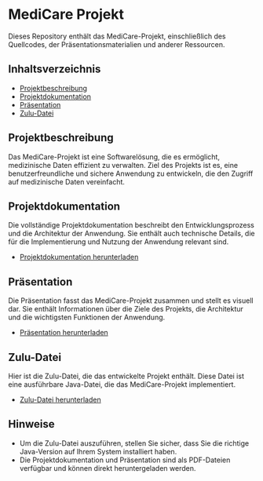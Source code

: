# MediCare Projekt

Dieses Repository enthält das MediCare-Projekt, einschließlich des Quellcodes, der Präsentationsmaterialien und anderer Ressourcen.

## Inhaltsverzeichnis
- [Projektbeschreibung](#projektbeschreibung)
- [Projektdokumentation](#projektdokumentation)
- [Präsentation](#präsentation)
- [Zulu-Datei](#zulu-datei)

## Projektbeschreibung

Das MediCare-Projekt ist eine Softwarelösung, die es ermöglicht, medizinische Daten effizient zu verwalten. Ziel des Projekts ist es, eine benutzerfreundliche und sichere Anwendung zu entwickeln, die den Zugriff auf medizinische Daten vereinfacht.

## Projektdokumentation

Die vollständige Projektdokumentation beschreibt den Entwicklungsprozess und die Architektur der Anwendung. Sie enthält auch technische Details, die für die Implementierung und Nutzung der Anwendung relevant sind.

- [Projektdokumentation herunterladen](./9PG_T4_Projektdokumentation.pdf)

## Präsentation

Die Präsentation fasst das MediCare-Projekt zusammen und stellt es visuell dar. Sie enthält Informationen über die Ziele des Projekts, die Architektur und die wichtigsten Funktionen der Anwendung.

- [Präsentation herunterladen](./9PG_T4_Präsentation.pdf)

## Zulu-Datei

Hier ist die Zulu-Datei, die das entwickelte Projekt enthält. Diese Datei ist eine ausführbare Java-Datei, die das MediCare-Projekt implementiert.

- [Zulu-Datei herunterladen](./MediCare_Projekt.jar)

## Hinweise

- Um die Zulu-Datei auszuführen, stellen Sie sicher, dass Sie die richtige Java-Version auf Ihrem System installiert haben.
- Die Projektdokumentation und Präsentation sind als PDF-Dateien verfügbar und können direkt heruntergeladen werden.
